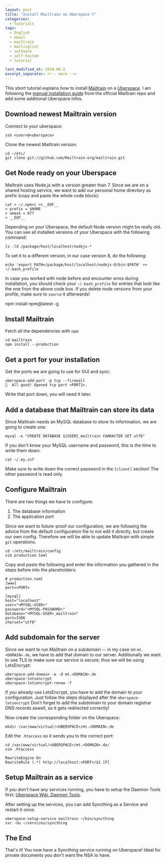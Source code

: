 ```yaml
---
layout: post
title: "Install Mailtrain on Uberspace 7"
categories:
  - Tutorials
tags:
  - English
  - email
  - mailtrain
  - mailinglist
  - software
  - self-hosted
  - tutorial

last_modified_at: 2018-06-2
excerpt_separator: <!-- more -->
---
```


This short tutorial explains how to install [Mailtrain](https://mailtrain.org) on a [Uberspace](uberspace.de). I am following the [manual installation guide](https://github.com/Mailtrain-org/mailtrain#quick-start---manual-install-any-os-that-supports-nodejs) from the official Mailtrain repo and add some additional Uberspace infos.
<!-- more -->


## Download newest Mailtrain version

Connect to your uberspace:
```
ssh <user>@<uberspace>
```

Clone the newest Mailtrain version:
```
cd ~/etc/  
git clone git://github.com/Mailtrain-org/mailtrain.git
```


## Get Node ready on your Uberspace

Mailtrain uses Node.js with a version greater than 7. Since we are on a shared hosting service, we want to add our personal home directory as prefix (copy and paste the whole code block):
```
cat > ~/.npmrc <<__EOF__
> prefix = $HOME
> umask = 077
> __EOF__
```

Depending on your Uberspace, the default Node version might be really old. You can see all installed versions of your Uberspace with the following command:
```
ls -ld /package/host/localhost/nodejs-*
```

To set it to a different version, in our case version 8, do the following:
```
echo 'export PATH=/package/host/localhost/nodejs-8/bin:$PATH' >> ~/.bash_profile
```

In case you worked with node before and encounter erros during installation, you should check your `~/.bash_profile` for entries that look like the one from the above code box. If you delete node versions from your profile, make sure to `source` it afterwards!

npm install npm@latest -g

## Install Mailtrain

Fetch all the dependencies with `npm`:
```
cd mailtrain
npm install --production
```
## Get a port for your installation

Get the ports we are going to use for GUI and sync:
```
uberspace-add-port -p tcp --firewall
🚀  All good! Opened tcp port <PORT1>.
```
Write that port down, you will need it later.


## Add a database that Mailtrain can store its data

Since Mailtrain needs an MySQL database to store its infortmation, we are going to create one:
```
mysql -e "CREATE DATABASE ${USER}_mailtrain CHARACTER SET utf8"
```

If you don't know your MySQL username and password, this is the time to write them down:
```
cat ~/.my.cnf
```
Make sure to write down the correct password in the `[client]` section! The other password is read only.

## Configure Mailtrain

There are two things we have to configure:

1. The database information
2. The application port

Since we want to future-proof our configuration, we are following the advice from the default configuration file to not edit it directly, but create our own config. Therefore we will be able to update Mailtrain with simple `git` operations.

```
cd ~/etc/mailtrain/config
vim production.toml
```

Copy and paste the following and enter the information you gathered in the steps before into the placeholders:
```
# production.toml
[www]
port=<PORT>

[mysql]
host="localhost"
user="<MYSQL-USER>"
password="<MYSQL-PASSWORD>"
database="<MYSQL-USER>_mailtrain"
port=3306
charset="utf8"
```


## Add subdomain for the server
Since we want to run Mailtrain on a subdomain -- in my case on `mt.<DOMAIN>.de`, we have to add that domain to our server. Additionally we want to use TLS to make sure our service is secure, thus we will be using LetsEncrypt:
```
uberspace-add-domain -w -d mt.<DOMAIN>.de
uberspace-letsencrypt
uberspace-letsencrypt-renew -f
```

If you already use LetsEncrypt, you have to add the domain to your configuration. Just follow the steps displayed after the `uberspace-letsencrypt` Don't forget to add the subdomain to your domain registrar DNS records aswell, so it gets redirected correctly!

Now create the corresponding folder on the Uberspace:
```
mkdir /var/www/virtual/<UBERSPACE>/mt.<DOMAIN>.de
```

Edit the `.htaccess` so it sends you to the correct port:
```
cd /var/www/virtual/<UBERSPACE>/mt.<DOMAIN>.de/
vim .htaccess
```

```
RewriteEngine On
RewriteRule (.*) http://localhost:<PORT>/$1 [P]
```


## Setup Mailtrain as a service

If you don't have any services running, you have to setup the Daemon Tools first: [Uberspace Wiki, Daemon Tools](https://wiki.uberspace.de/system:daemontools).

After setting up the services, you can add Syncthing as a Service and restart it once:
```
uberspace-setup-service mailtrain ~/bin/syncthing
svc -du ~/services/syncthing
```



## The End

That's it! You now have a Syncthing service running on Uberspace! Ideal for private documents you don't want the NSA to have.
